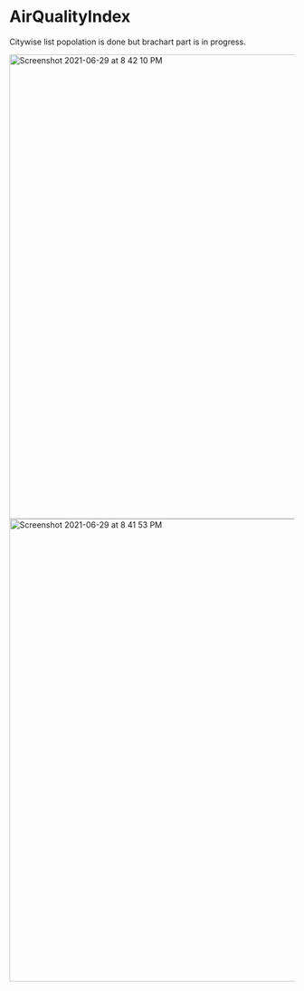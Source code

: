 # AirQualityIndex
Citywise list popolation is done but brachart part is in progress.

<img width="821" alt="Screenshot 2021-06-29 at 8 42 10 PM" src="https://user-images.githubusercontent.com/12713431/123915796-85ee9e00-d99e-11eb-9365-909e0c72366f.png">

<img width="818" alt="Screenshot 2021-06-29 at 8 41 53 PM" src="https://user-images.githubusercontent.com/12713431/123915779-80915380-d99e-11eb-8efe-c9e52161d04d.png">
